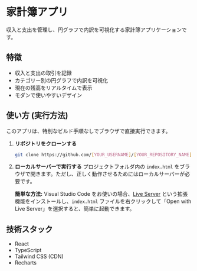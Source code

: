 # 家計簿アプリ

収入と支出を管理し、円グラフで内訳を可視化する家計簿アプリケーションです。

## 特徴

-   収入と支出の取引を記録
-   カテゴリー別の円グラフで内訳を可視化
-   現在の残高をリアルタイムで表示
-   モダンで使いやすいデザイン

## 使い方 (実行方法)

このアプリは、特別なビルド手順なしでブラウザで直接実行できます。

1.  **リポジトリをクローンする**
    ```bash
    git clone https://github.com/[YOUR_USERNAME]/[YOUR_REPOSITORY_NAME].git
    ```

2.  **ローカルサーバーで実行する**
    プロジェクトフォルダ内の `index.html` をブラウザで開きます。ただし、正しく動作させるためにはローカルサーバーが必要です。

    **簡単な方法:**
    Visual Studio Code をお使いの場合、[Live Server](https://marketplace.visualstudio.com/items?itemName=ritwickdey.LiveServer) という拡張機能をインストールし、`index.html` ファイルを右クリックして「Open with Live Server」を選択すると、簡単に起動できます。

## 技術スタック

-   React
-   TypeScript
-   Tailwind CSS (CDN)
-   Recharts
